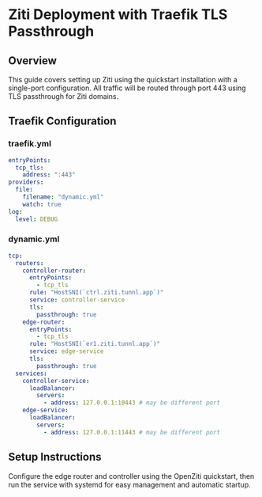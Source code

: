 # Ziti Deployment with Traefik TLS Passthrough

## Overview

This guide covers setting up Ziti using the quickstart installation with a single-port configuration. All traffic will be routed through port 443 using TLS passthrough for Ziti domains.

## Traefik Configuration

### traefik.yml

```yaml
entryPoints:
  tcp_tls:
    address: ":443"
providers:
  file:
    filename: "dynamic.yml"
    watch: true
log:
  level: DEBUG
```

### dynamic.yml

```yaml
tcp:
  routers:
    controller-router:
      entryPoints:
        - tcp_tls
      rule: "HostSNI(`ctrl.ziti.tunnl.app`)"
      service: controller-service
      tls:
        passthrough: true
    edge-router:
      entryPoints:
        - tcp_tls
      rule: "HostSNI(`er1.ziti.tunnl.app`)"
      service: edge-service
      tls:
        passthrough: true
  services:
    controller-service:
      loadBalancer:
        servers:
          - address: 127.0.0.1:10443 # may be different port
    edge-service:
      loadBalancer:
        servers:
          - address: 127.0.0.1:11443 # may be different port
```

## Setup Instructions

Configure the edge router and controller using the OpenZiti quickstart, then run the service with systemd for easy management and automatic startup.
